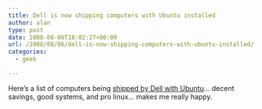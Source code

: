 ```yaml
---
title: Dell is now shipping computers with Ubuntu installed
author: alan
type: post
date: 2008-08-06T18:02:27+00:00
url: /2008/08/06/dell-is-now-shipping-computers-with-ubuntu-installed/
categories:
  - geek

---
```

Here&#8217;s a list of computers being [shipped by Dell with Ubuntu][1]&#8230; decent savings, good systems, and pro linux&#8230; makes me really happy.


 [1]: http://www.dell.com/content/topics/segtopic.aspx/linux_3x?c=us&cs=19&l=en&s=dhs
